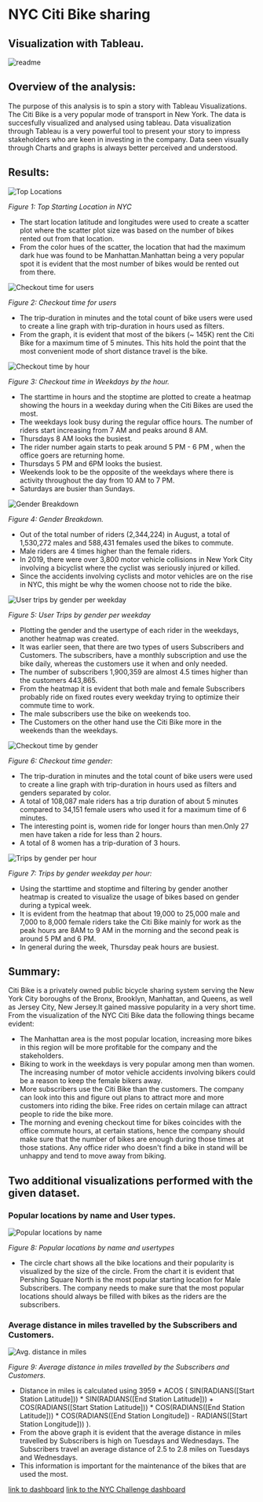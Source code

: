 
# NYC Citi Bike sharing

## Visualization with Tableau.

![readme]()

## Overview of the analysis: 
The purpose of this analysis is to spin a story with Tableau Visualizations. The Citi Bike is a very popular mode of transport in New York. The data is succesfully visualized and analysed using tableau. Data visualization through Tableau is a very powerful tool to present your story to impress stakeholders who are keen in investing in the company. Data seen visually through Charts and graphs is always better perceived and understood.

## Results:

![Top Locations]()

*Figure 1: Top Starting Location in NYC*

* The start location latitude and longitudes were used to create a scatter plot where the scatter plot size was based on the number of bikes rented out from that location.  
* From the color hues of the scatter, the location that had the maximum dark hue was found to be Manhattan.Manhattan being a very popular spot it is evident that the most number of bikes would be rented out from there.

![Checkout time for users]()

*Figure 2: Checkout time for users*

* The trip-duration in minutes and the total count of bike users were used to create a line graph with trip-duration in hours used as filters.  
* From the graph, it is evident that most of the bikers (~ 145K) rent the Citi Bike for a maximum time of 5 minutes. This hits hold the point that the most convenient mode of short distance travel is the bike.

![Checkout time by hour]()

*Figure 3: Checkout time in Weekdays by the hour.*

* The starttime in hours and the stoptime are plotted to create a heatmap showing the hours in a weekday during when the Citi Bikes are used the most.  
* The weekdays look busy during the regular office hours. The number of riders start increasing from 7 AM and peaks around 8 AM.  
* Thursdays 8 AM looks the busiest.  
* The rider number again starts to peak around 5 PM - 6 PM , when  the office goers are returning home.  
* Thursdays 5 PM and 6PM looks the busiest.  
* Weekends look to be the opposite of the weekdays where there is activity throughout the day from 10 AM to 7 PM.  
* Saturdays are busier than Sundays.

![Gender Breakdown]()

*Figure 4: Gender Breakdown.*

* Out of the total number of riders (2,344,224) in August, a total of 1,530,272 males and 588,431 females used the bikes to commute.  
* Male riders are 4 times higher than the female riders.  
* In 2019, there were over 3,800 motor vehicle collisions in New York City involving a bicyclist where the cyclist was seriously injured or killed.  
* Since the accidents involving cyclists and motor vehicles are on the rise in NYC, this might be why the women choose not to ride the bike.

![User trips by gender per weekday]()

*Figure 5: User Trips by gender per weekday*

* Plotting the gender and the usertype of each rider in the weekdays, another heatmap was created.  
* It was earlier seen, that there are two types of users Subscribers and Customers. The subscribers, have a monthly subscription and use the bike daily, whereas the customers use it when and only needed.
* The number of subscribers 1,900,359 are almost 4.5 times higher than the customers 443,865.  
* From the heatmap it is evident that both male and female Subscribers probably ride on fixed routes every weekday trying to optimize their commute time to work.  
* The male subscribers use the bike on weekends too.
* The Customers on the other hand use the Citi Bike more in the weekends than the weekdays.

![Checkout time by gender]()

*Figure 6: Checkout time gender:*

* The trip-duration in minutes and the total count of bike users were used to create a line graph with trip-duration in hours used as filters and genders separated by color.
* A total of 108,087 male riders has a trip duration of about 5 minutes compared to 34,151 female users who used it for a maximum time of 6 minutes.  
* The interesting point is, women ride for longer hours than men.Only 27 men have taken a ride for less than 2 hours.
* A total of 8 women has a trip-duration of 3 hours.

![Trips by gender per hour]()

*Figure 7: Trips by gender weekday per hour:*

* Using the starttime and stoptime and filtering by gender another heatmap is created to visualize the usage of bikes based on gender during a typical week.  
* It is evident from the heatmap that about 19,000 to 25,000 male and 7,000 to 8,000 female riders take the Citi Bike mainly for work as the peak hours are 8AM to 9 AM in the morning and the second peak is around 5 PM and 6 PM.  
* In general during the week, Thursday peak hours are busiest.

## Summary:

Citi Bike is a privately owned public bicycle sharing system serving the New York City boroughs of the Bronx, Brooklyn, Manhattan, and Queens, as well as Jersey City, New Jersey.It gained massive popularity in a very short time. From the visualization of the NYC Citi Bike data the following things became evident:  
* The Manhattan area is the most popular location, increasing more bikes in this region will be more profitable for the company and the stakeholders.  
* Biking to work in the weekdays is very popular among men than women. The increasing number of motor vehicle accidents involving bikers could be a reason to keep the female bikers away.  
* More subscribers use the Citi Bike than the customers. The company can look into this and figure out plans to attract more and more customers into riding the bike. Free rides on certain milage can attract people to ride the bike more.  
* The morning and evening checkout time for bikes coincides with the office commute hours, at certain stations, hence the company should make sure that the number of bikes are enough during those times at those stations. Any office rider who doesn't find a bike in stand will be unhappy and tend to move away from biking.

## Two additional visualizations performed with the given dataset.

### Popular locations by name and User types.

![Popular locations by name]()

*Figure 8: Popular locations by name and usertypes*

* The circle chart shows all the bike locations and their popularity is visualized by the size of the circle. From the chart it is evident that Pershing Square North is the most popular starting location for Male Subscribers. The company needs to make sure that the most popular locations should always be filled with bikes as the riders are the subscribers.

### Average distance in miles travelled by the Subscribers and Customers.

![Avg. distance in miles]()

*Figure 9: Average distance in miles travelled by the Subscribers and Customers.*

* Distance in miles is calculated using 3959 * ACOS
(
SIN(RADIANS([Start Station Latitude])) * SIN(RADIANS([End Station Latitude])) +
COS(RADIANS([Start Station Latitude])) * COS(RADIANS([End Station Latitude])) * COS(RADIANS([End Station Longitude]) - RADIANS([Start Station Longitude]))
).  
* From the above graph it is evident that the average distance in miles travelled by Subscribers is high on Tuesdays  and Wednesdays. The Subscribers travel an average distance of 2.5 to 2.8 miles on Tuesdays and Wednesdays.  
* This information is important for the maintenance of the bikes that are used the most.

[link to dashboard](https://public.tableau.com/app/profile/krishnakali.sarkar)
[link to the NYC Challenge dashboard](https://public.tableau.com/app/profile/krishnakali.sarkar/viz/NYCBikeChallenge_16268206355750/NYCCitiBikeStory)
